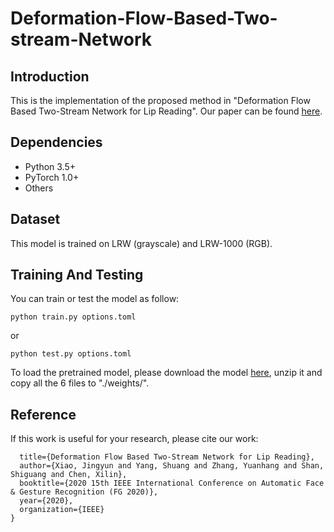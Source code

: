 # Deformation-Flow-Based-Two-stream-Network


## Introduction   

This is the implementation of the proposed method in "Deformation Flow Based Two-Stream Network for Lip Reading". Our paper can be found [here](https://arxiv.org/pdf/2003.05709.pdf).

## Dependencies
* Python 3.5+
* PyTorch 1.0+
* Others
## Dataset
This model is trained on LRW (grayscale) and LRW-1000 (RGB).
## Training And Testing
You can train or test the model as follow:
```
python train.py options.toml
```
or
```
python test.py options.toml
```
To load the pretrained model, please download the model [here](https://drive.google.com/file/d/1ZHizll5yEDuh_9Z95uYMDWIueicg_dCx/view?usp=sharing), unzip it and copy all the 6 files to "./weights/".

## Reference

If this work is useful for your research, please cite our work:

```
  title={Deformation Flow Based Two-Stream Network for Lip Reading},
  author={Xiao, Jingyun and Yang, Shuang and Zhang, Yuanhang and Shan, Shiguang and Chen, Xilin},
  booktitle={2020 15th IEEE International Conference on Automatic Face & Gesture Recognition (FG 2020)},
  year={2020},
  organization={IEEE}
}
```
